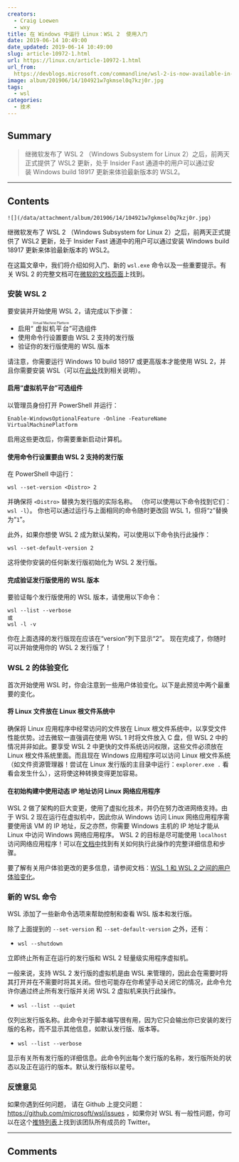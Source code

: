 ```yaml
---
creators:
  - Craig Loewen
  - wxy
title: 在 Windows 中运行 Linux：WSL 2  使用入门
date: 2019-06-14 10:49:00
date_updated: 2019-06-14 10:49:00
slug: article-10972-1.html
url: https://linux.cn/article-10972-1.html
url_from: 
  https://devblogs.microsoft.com/commandline/wsl-2-is-now-available-in-windows-insiders/
image: album/201906/14/104921w7gkmsel0q7kzj0r.jpg
tags:
  - wsl
categories:
  - 技术
---
```


## Summary

> 继微软发布了 WSL 2 （Windows Subsystem for Linux 2）之后，前两天正式提供了 WSL2 更新，处于 Insider Fast 通道中的用户可以通过安装 Windows build 18917 更新来体验最新版本的 WSL2。

***

<!-- more -->

## Contents

`![](/data/attachment/album/201906/14/104921w7gkmsel0q7kzj0r.jpg)`

继微软发布了 WSL 2 （Windows Subsystem for Linux 2）之后，前两天正式提供了 WSL2 更新，处于 Insider Fast 通道中的用户可以通过安装 Windows build 18917 更新来体验最新版本的 WSL2。

在这篇文章中，我们将介绍如何入门、新的 `wsl.exe` 命令以及一些重要提示。有关 WSL 2 的完整文档可在[微软的文档页面](https://docs.microsoft.com/en-us/windows/wsl/wsl2-index)上找到。

### 安装 WSL 2

要安装并开始使用 WSL 2，请完成以下步骤：

* 启用“<ruby> 虚拟机平台 <rp>  （ </rp> <rt>  Virtual Machine Platform </rt> <rp>  ） </rp></ruby>”可选组件
* 使用命令行设置要由 WSL 2 支持的发行版
* 验证你的发行版使用的 WSL 版本

请注意，你需要运行 Windows 10 build 18917 或更高版本才能使用 WSL 2，并且你需要安装 WSL（可以在[此处](https://docs.microsoft.com/en-us/windows/wsl/install-win10)找到相关说明）。

#### 启用“虚拟机平台”可选组件

以管理员身份打开 PowerShell 并运行：

```shell
Enable-WindowsOptionalFeature -Online -FeatureName VirtualMachinePlatform
```

启用这些更改后，你需要重新启动计算机。

#### 使用命令行设置要由 WSL 2 支持的发行版

在 PowerShell 中运行：

```shell
wsl --set-version <Distro> 2
```

并确保将 `<Distro>` 替换为发行版的实际名称。 （你可以使用以下命令找到它们：`wsl -l`）。 你也可以通过运行与上面相同的命令随时更改回 WSL 1，但将“`2`”替换为“`1`”。

此外，如果你想使 WSL 2 成为默认架构，可以使用以下命令执行此操作：

 

```shell
wsl --set-default-version 2
```

这将使你安装的任何新发行版初始化为 WSL 2 发行版。

#### 完成验证发行版使用的 WSL 版本

要验证每个发行版使用的 WSL 版本，请使用以下命令：

```shell
wsl --list --verbose
或
wsl -l -v
```

你在上面选择的发行版现在应该在“version”列下显示“2”。 现在完成了，你随时可以开始使用你的 WSL 2 发行版了！

### WSL 2 的体验变化

首次开始使用 WSL 时，你会注意到一些用户体验变化。以下是此预览中两个最重要的变化。

#### 将 Linux 文件放在 Linux 根文件系统中

确保将 Linux 应用程序中经常访问的文件放在 Linux 根文件系统中，以享受文件性能优势。过去微软一直强调在使用 WSL 1 时将文件放入 C 盘，但 WSL 2 中的情况并非如此。要享受 WSL 2 中更快的文件系统访问权限，这些文件必须放在 Linux 根文件系统里面。而且现在 Windows 应用程序可以访问 Linux 根文件系统（如文件资源管理器！尝试在 Linux 发行版的主目录中运行：`explorer.exe .` 看看会发生什么），这将使这种转换变得更加容易。

#### 在初始构建中使用动态 IP 地址访问 Linux 网络应用程序

WSL 2 做了架构的巨大变更，使用了虚拟化技术，并仍在努力改进网络支持。由于 WSL 2 现在运行在虚拟机中，因此你从 Windows 访问 Linux 网络应用程序需要使用该 VM 的 IP 地址，反之亦然，你需要 Windows 主机的 IP 地址才能从 Linux 中访问 Windows 网络应用程序。 WSL 2 的目标是尽可能使用 `localhost` 访问网络应用程序！可以在[文档中](https://docs.microsoft.com/en-us/windows/wsl/wsl2-ux-changes#accessing-network-applications)找到有关如何执行此操作的完整详细信息和步骤。

要了解有关用户体验更改的更多信息，请参阅文档：[WSL 1 和 WSL 2 之间的用户体验变化](https://docs.microsoft.com/en-us/windows/wsl/wsl2-ux-changes)。

### 新的 WSL 命令

WSL 添加了一些新命令选项来帮助控制和查看 WSL 版本和发行版。

除了上面提到的 `--set-version` 和 `--set-default-version` 之外，还有：

* `wsl --shutdown`

立即终止所有正在运行的发行版和 WSL 2 轻量级实用程序虚拟机。

一般来说，支持 WSL 2 发行版的虚拟机是由 WSL 来管理的，因此会在需要时将其打开并在不需要时将其关闭。但也可能存在你希望手动关闭它的情况，此命令允许你通过终止所有发行版并关闭 WSL 2 虚拟机来执行此操作。
* `wsl --list --quiet`

仅列出发行版名称。此命令对于脚本编写很有用，因为它只会输出你已安装的发行版的名称，而不显示其他信息，如默认发行版、版本等。
* `wsl --list --verbose`

显示有关所有发行版的详细信息。此命令列出每个发行版的名称，发行版所处的状态以及正在运行的版本。默认发行版标以星号。

### 反馈意见

如果你遇到任何问题， 请在 Github 上提交问题： <https://github.com/microsoft/wsl/issues> ，如果你对 WSL 有一般性问题，你可以在这个[推特列表](https://twitter.com/craigaloewen/lists/wsl-team-members/members)上找到该团队所有成员的 Twitter。

***

## Comments
